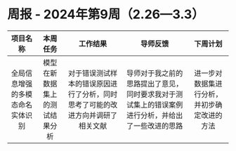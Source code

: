 
# 周报 - 2024年第9周（2.26—3.3）


|  项目名称  | 本周任务 | 工作结果 | 导师反馈 |  下周计划| 
|:----------:|:--------:|:--------:|:--------:|:--------:|
|  全局信息增强的多模态命名实体识别       | 模型在新数据集上的测试结果分析    | 对于错误测试样本的错误原因进行了分析，同时思考了可能的改进方向并调研了相关文献|   导师对于我之前的思路提出了意见，同时要求我对于测试集上的错误案例进行分析，并给出了一些改进的思路    |     进一步对数据集进行分析，并初步确定改进的方法  |
